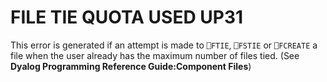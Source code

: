 




<h1 class="heading"><span class="name">FILE TIE QUOTA USED UP</span><span class="command">31</span></h1>

This error is generated if an attempt is made to `⎕FTIE`, `⎕FSTIE` or `⎕FCREATE` a file when the user already has the maximum number of files tied.  (See **Dyalog Programming Reference Guide:Component Files**)



